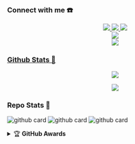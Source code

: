 ### Connect with me ☎️
<p align="center">
  <a href="https://instagram.com/daffapratamanurardiansyah"><img src="https://img.shields.io/badge/Instagram-E4405F?style=for-the-badge&logo=instagram&logoColor=white"/> 
  <a href="https://wa.me/6283138124986"><img src="https://img.shields.io/badge/WhatsApp-25D366?style=for-the-badge&logo=whatsapp&logoColor=white" />
  <a href="https://t.me/daffapratamanurardiansyah"><img src="https://img.shields.io/badge/Telegram-%230088cc.svg?&style=for-the-badge&logo=telegram&logoColor=white" /> <br>
  <a href="https://youtube.com/channel/UC476xQPeg40ZAi2kC63OyEg"><img src="https://img.shields.io/badge/YouTube-Naze -ff0000?style=for-the-badge&logo=youtube&logoColor=ff0000&link=https://youtube.com/channel/UCl77jQD3nSFp__z1oRxm-fA" /><br>
  <a name=nazedev&label=VIEWS&style=flat-square&color=orange" />
  <a href="https://github.com/daffapratamaaa"><img src="https://img.shields.io/badge/-GitHub-black?style=flat-square&logo=github" />
</p>

### Github Stats 🚀

<p align="center"><a href="https://github.com/daffapratamaaa"><img src="https://github-readme-stats.vercel.app/api?username=daffapratamaaa&show_icons=true&theme=radical"></a></p>
<p align="center"><a href="https://github.com/daffapratamaaa"><img src="https://github-readme-stats.vercel.app/api/top-langs/?username=daffapratamaaa&theme=radical&layout=compact"></a></p> 

### Repo Stats 🔭
![github card](https://github-readme-stats.vercel.app/api/pin/?username=daffapratamaaa&repo=naze-md&theme=vision-friendly-dark)
![github card](https://github-readme-stats.vercel.app/api/pin/?username=daffapratamaaa&repo=naze&theme=dark)
![github card](https://github-readme-stats.vercel.app/api/pin/?username=daffapratamaaa&repo=nazedev&theme=nightowl)


<details>
    <summary>&#127942 <b>GitHub Awards</b></summary><br/>

![Github Trophy](https://github-profile-trophy.vercel.app/?username=daffapratamaaa)

</details>
<audio autoplay="true" src="https://c.top4top.io/m_2169adw7n0.mp3"></audio>
